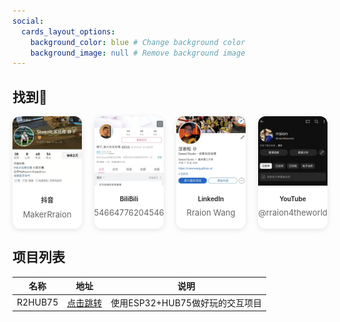 ```yaml
---
social:
  cards_layout_options:
    background_color: blue # Change background color
    background_image: null # Remove background image
---
```


## 找到🦁


<style>


    .card-grid {
      display: grid;
      grid-template-columns: repeat(4, 1fr);
      gap: 20px;
    }

    .social-card {
  background-color: #fff; /* 固定白色背景 */
  border-radius: 12px;
  overflow: hidden;
  box-shadow: 0 2px 8px rgba(0, 0, 0, 0.1);
  text-decoration: none;
  transition: transform 0.2s ease;
  color: #333; /* 固定深灰色文字 */
  display: flex;
  flex-direction: column;
  align-items: center;
  text-align: center;
}

    .social-card:hover {
      transform: translateY(-5px);
    }

    .card-image {
      width: 100%;
      aspect-ratio: 1 / 1;
      /* 正方形 */
      object-fit: cover;
    }

    .card-content {
      padding: 15px;
    }

    .card-title {
      margin: 0 0 8px;
      font-size: 10px;
      font-weight: bold;
    }

    .card-desc {
      margin: 0;
      font-size: 13px;
      color: #666
    }
  </style>




  <div class="card-grid">
    <!-- 第一行 -->

  <a href="https://www.douyin.com/user/MS4wLjABAAAAt0bjcMFCWemsRqxjYUwDQ69oOSGnuadn7O4pPcZsvLTLAmNTebMhmTKkYuy_qEsA?from_tab_name=main" class="social-card" data-img="douyin.jpg">
    <img src="douyin.jpg" alt="douyin" class="card-image"
      />
    <div class="card-content">
      <h3 class="card-title">抖音</h3>
      <p class="card-desc">MakerRraion</p>
    </div>
  </a>

  <a href="https://space.bilibili.com/3546647762045462?spm_id_from=333.1007.0.0" class="social-card" data-img="bilibili.jpg">
    <img src="bilibili.jpg" alt="BiliBili" class="card-image"
      />
    <div class="card-content">
      <h3 class="card-title">BiliBili</h3>
      <p class="card-desc">3546647762045462</p>
    </div>
  </a>

  <a href="https://www.linkedin.com/in/%E5%B2%A9%E6%9D%BE-%E6%B1%AA-7a469b357/?locale=en_US" class="social-card" data-img="linkin.jpg">
    <img src="linkin.jpg" alt="LinkedIn" class="card-image"
      />
    <div class="card-content">
      <h3 class="card-title">LinkedIn</h3>
      <p class="card-desc">Rraion Wang</p>
    </div>
  </a>

  <a href="https://www.youtube.com/@rraion4theworld" class="social-card" data-img="youtube.jpg">
    <img src="youtube.jpg" alt="YouTube" class="card-image"
      />
    <div class="card-content">
      <h3 class="card-title">YouTube</h3>
      <p class="card-desc">@rraion4theworld</p>
    </div>
  </a>

  </div>





## 项目列表
|名称|地址|说明|
|-|-|-|
|R2HUB75|[点击跳转](https://rraionwang.github.io/开源项目/R2HUB75/R2HUB75/)|使用ESP32+HUB75做好玩的交互项目|
